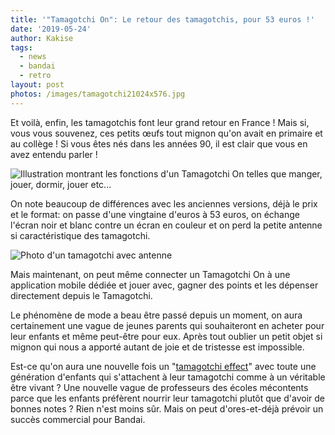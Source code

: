 ```yaml
---
title: '"Tamagotchi On": Le retour des tamagotchis, pour 53 euros !'
date: '2019-05-24'
author: Kakise
tags:
  - news
  - bandai
  - retro
layout: post
photos: /images/tamagotchi21024x576.jpg
---
```

Et voilà, enfin, les tamagotchis font leur grand retour en France ! Mais si, vous vous souvenez, ces petits œufs tout mignon qu'on avait en primaire et au collège ! Si vous êtes nés dans les années 90, il est clair que vous en avez entendu parler !

![Illustration montrant les fonctions d'un Tamagotchi On telles que manger, jouer, dormir, jouer etc...](/images/tamagotchi_on.jpg "Présentation des Tamagotchi On")

On note beaucoup de différences avec les anciennes versions, déjà le prix et le format: on passe d'une vingtaine d'euros à 53 euros, on échange l'écran noir et blanc contre un écran en couleur et on perd la petite antenne si caractéristique des tamagotchi.

![Photo d'un tamagotchi avec antenne](/images/tamagotchi_ancien.jpg "Photo d'un tamagotchi avec antenne")

Mais maintenant, on peut même connecter un Tamagotchi On à une application mobile dédiée et jouer avec, gagner des points et les dépenser directement depuis le Tamagotchi.

Le phénomène de mode a beau être passé depuis un moment, on aura certainement une vague de jeunes parents qui souhaiteront en acheter pour leur enfants et même peut-être pour eux. Après tout oublier un petit objet si mignon qui nous a apporté autant de joie et de tristesse est impossible. 

Est-ce qu'on aura une nouvelle fois un "[tamagotchi effect](https://www.nytimes.com/1997/05/22/garden/love-it-feed-it-mourn-it.html)" avec toute une génération d'enfants qui s'attachent à leur tamagotchi comme à un véritable être vivant ? Une nouvelle vague de professeurs des écoles mécontents parce que les enfants préfèrent nourrir leur tamagotchi plutôt que d'avoir de bonnes notes ? Rien n'est moins sûr. Mais on peut d'ores-et-déjà prévoir un succès commercial pour Bandai.
